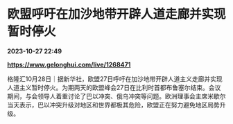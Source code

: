 # 欧盟呼吁在加沙地带开辟人道走廊并实现暂时停火

**2023-10-27 22:49**

**https://www.gelonghui.com/live/1268471**

格隆汇10月28日｜据新华社，欧盟27日呼吁在加沙地带开辟人道主义走廊并实现人道主义暂时停火。为期两天的欧盟峰会27日在比利时首都布鲁塞尔结束。会议期间，与会领导人着重讨论了巴以冲突、俄乌冲突等问题。欧洲理事会主席米歇尔当天表示，巴以冲突升级对地区和世界都极其危险，欧盟正在努力避免地区局势升级。